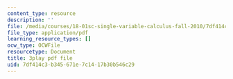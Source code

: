 ```yaml
---
content_type: resource
description: ''
file: /media/courses/18-01sc-single-variable-calculus-fall-2010/7df414c3b345671e7c1417b30b546c29_-MI0b4h3rS0.pdf
file_type: application/pdf
learning_resource_types: []
ocw_type: OCWFile
resourcetype: Document
title: 3play pdf file
uid: 7df414c3-b345-671e-7c14-17b30b546c29
---
```

